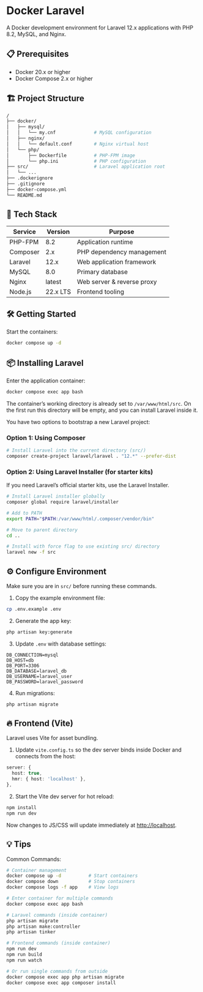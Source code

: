 # Docker Laravel

A Docker development environment for Laravel 12.x applications with PHP 8.2, MySQL, and Nginx.

## 📋 Prerequisites

- Docker 20.x or higher
- Docker Compose 2.x or higher

## 🏗️ Project Structure

```bash
/
├── docker/
│   ├── mysql/
│   │   └── my.cnf              # MySQL configuration
│   ├── nginx/
│   │   └── default.conf        # Nginx virtual host
│   └── php/
│       ├── Dockerfile          # PHP-FPM image
│       └── php.ini             # PHP configuration
├── src/                        # Laravel application root
│   └── ...
├── .dockerignore
├── .gitignore
├── docker-compose.yml
└── README.md
```

## 🚀 Tech Stack

|Service|Version|Purpose|
|---|---|---|
|PHP-FPM|8.2|Application runtime|
|Composer|2.x|PHP dependency management|
|Laravel|12.x|Web application framework|
|MySQL|8.0|Primary database|
|Nginx|latest|Web server & reverse proxy|
|Node.js|22.x LTS|Frontend tooling|

## 🛠️ Getting Started

Start the containers:

```bash
docker compose up -d
```

## 📦 Installing Laravel

 Enter the application container: 

```bash
docker compose exec app bash
```

The container’s working directory is already set to `/var/www/html/src`. On the first run this directory will be empty, and you can install Laravel inside it.

You have two options to bootstrap a new Laravel project:

### Option 1: Using Composer

```bash
# Install Laravel into the current directory (src/)
composer create-project laravel/laravel . "12.*" --prefer-dist
```

### Option 2: Using Laravel Installer (for starter kits)

If you need Laravel’s official starter kits, use the Laravel Installer.

```bash
# Install Laravel installer globally
composer global require laravel/installer

# Add to PATH
export PATH="$PATH:/var/www/html/.composer/vendor/bin"

# Move to parent directory
cd ..

# Install with force flag to use existing src/ directory
laravel new -f src
```

## ⚙️ Configure Environment

Make sure you are in `src/` before running these commands.

1. Copy the example environment file:

```bash
cp .env.example .env
```

2. Generate the app key:

```bash
php artisan key:generate
```

3. Update `.env` with database settings:

```env
DB_CONNECTION=mysql
DB_HOST=db
DB_PORT=3306
DB_DATABASE=laravel_db
DB_USERNAME=laravel_user
DB_PASSWORD=laravel_password
```

4. Run migrations:

```bash
php artisan migrate
```

## 🔥 Frontend (Vite)

Laravel uses Vite for asset bundling.

1. Update `vite.config.ts` so the dev server binds inside Docker and connects from the host:

```ts
server: {
  host: true,
  hmr: { host: 'localhost' },
},
```

2. Start the Vite dev server for hot reload:

```bash
npm install
npm run dev
```

Now changes to JS/CSS will update immediately at [http://localhost](http://localhost).

## 💡 Tips

Common Commands:

```bash
# Container management
docker compose up -d          # Start containers
docker compose down           # Stop containers
docker compose logs -f app    # View logs

# Enter container for multiple commands
docker compose exec app bash

# Laravel commands (inside container)
php artisan migrate
php artisan make:controller
php artisan tinker

# Frontend commands (inside container)
npm run dev
npm run build
npm run watch

# Or run single commands from outside
docker compose exec app php artisan migrate
docker compose exec app composer install
```
